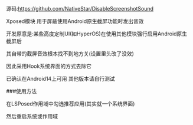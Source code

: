 源码:https://github.com/NativeStar/DisableScreenshotSound

Xposed模块 用于屏蔽使用Android原生截屏功能时发出音效

开发原意是:某些高度定制UI(如HyperOS)在使用其他模块强行启用Android原生截屏后

其自带的截屏音效根本找不到地方关(设置里头改了没效)

因此采用Hook系统界面的方式去除它

已确认在Android14上可用 其他版本请自行测试

###使用方法

在LSPosed作用域中勾选推荐应用(其实就一个系统界面)

然后重启系统或作用域
